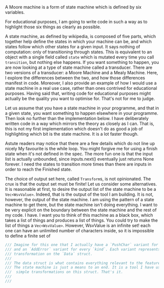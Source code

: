A Moore machine is a form of state machine which is defined by six variables.

For educational purposes, I am going to write code in such a way as to highlight those six things as clearly as possible. 

A state machine, as defined by wikipedia, is composed of five parts, which together help define the states in which your machine can be, and which states follow which other states for a given input. It says nothing of computation: only of transitioning through states. This is equivalent to an object with a single field called `state` which is mutated every time you call `transition`, but nothing else happens. If you want something to happen, you are now looking at a type of state machine called a transducer. There are two versions of a transducer: a Moore Machine and a Mealy Machine. Here, I explore the differences between the two, and how those differences manifest in code. Moreover, I also provide an example of how I would use a state machine in a real use case, rather than ones contrived for educational purposes. Having said that, writing code for educational purposes might actually be the quality you want to optimise for. That's not for me to judge. 

Let us assume that you have a state machine in your programme, and that in a given state, you want something to happen elsewhere in your programme. Then look no further than the implementation below. I have deliberately written code in a way which mirrors the theory as closely as I can. That is, this is not my first implementation which doesn't do as good a job of highlighting which bit is the state machine. It is a lot faster though. 

Astute readers may notice that there are a few details which do not line up nicely My favourite is the while loop. You might forgive me for using a finish state when it's not defined in the spec. The more fun one is that the input list is actually unbounded, since inputs.next() eventually just returns None forever. I need the states to transition more times than there are inputs in order to reach the Finished state.

The choice of output set here, called `Transform`s, is not opinionated. The crux is that the output set must be finite! Let us consider some alternatives. It is reasonable at first, to desire the output list of the state machine to be a `Vec<WsvValue>`. Indeed, that is the output of the tool I am building. It is not, however, the output of the state machine. I am using the pattern of a state machine to get there, but the state machine isn't doing everything. I want to be very explicit on the boundary between the state machine and the rest of my code. I have. I want you to think of this machine as a black box, which takes a list of things and produces a list of things. You could try to make the list of things a `Vec<WsvValue>`. However, WsvValue is an infinite set! each one can have an unlimited number of characters inside, so it is impossible to define a finite set of

```rs
/// Imagine for this one that I actually have a `PushChar` variant for every `char`,
/// and an `AddError` variant for every `kind`. Each variant represents a
/// transformation on the `Data` struct.
/// 
/// The data struct is what contains everything relevant to the features I want from my parser.
/// The state machine is just a means to an end. It is a tool I have used to produce a list of
///  simple transformations on this struct. That's it.
///
/// 
```